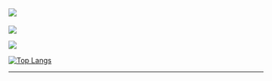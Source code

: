 [![](https://readme-typing-svg.herokuapp.com?duration=3000&lines=Hello+World!;Welcome+to+my+profile!+%F0%9F%91%87+;Malware+Analyst;Threat+Hunter;Reverse+Engineer)](https://johto.dev)  
---
[![](https://komarev.com/ghpvc/?username=johtoleague&style=for-the-badge)](https://johto.dev)  

[![](https://github-readme-stats.vercel.app/api?username=johtoleague&show_icons=true&bg_color=00000000&border_color=aaaaaa88&text_color=888888&custom_title=Stats)](https://github.com/johtoleague/github-readme-stats)

[![Top Langs](https://github-readme-stats.vercel.app/api/top-langs/?username=johtoleague&bg_color=00000000&border_color=aaaaaa88&text_color=888888)](https://github.com/johtoleague/github-readme-stats)



---


